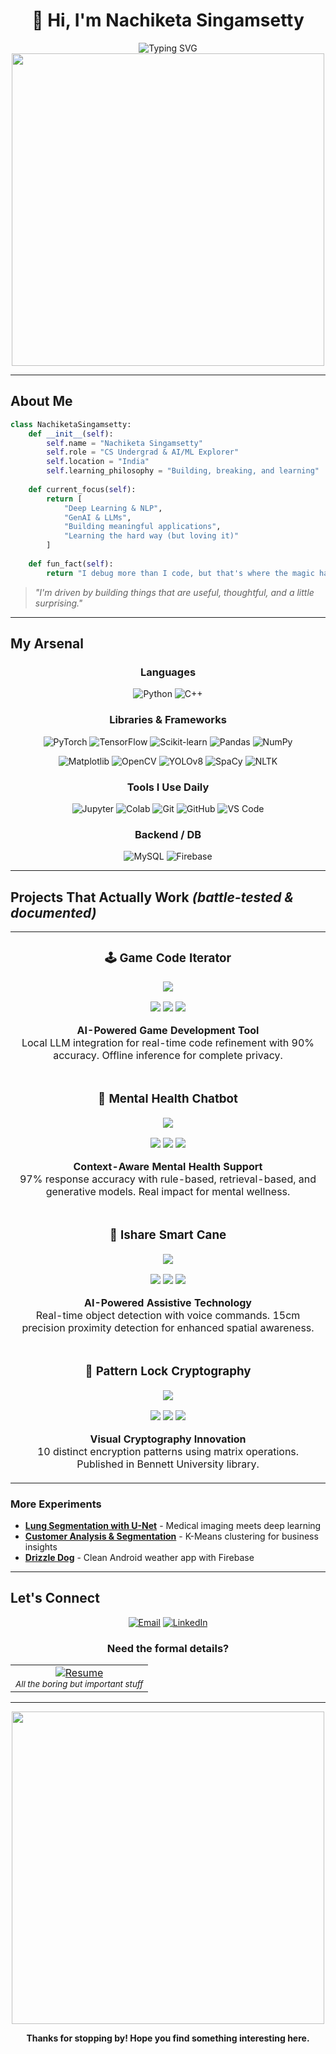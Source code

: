# <div align="center">👋 Hi, I'm Nachiketa Singamsetty</div>
<div align="center">
  <img src="https://readme-typing-svg.herokuapp.com?font=Fira+Code&weight=600&size=28&duration=3000&pause=1000&color=00D4FF&center=true&vCenter=true&random=false&width=650&lines=Part+student,+part+confused+coder;Building+AI%2FML+one+bug+at+a+time;Learning+through+trial+and+error" alt="Typing SVG" />
</div>

<div align="center">
  <img src="https://user-images.githubusercontent.com/74038190/225813708-98b745f2-7d22-48cf-9150-083f1b00d6c9.gif" width="500">
</div>

---

## About Me

```python
class NachiketaSingamsetty:
    def __init__(self):
        self.name = "Nachiketa Singamsetty"
        self.role = "CS Undergrad & AI/ML Explorer"
        self.location = "India"
        self.learning_philosophy = "Building, breaking, and learning"
        
    def current_focus(self):
        return [
            "Deep Learning & NLP",
            "GenAI & LLMs", 
            "Building meaningful applications",
            "Learning the hard way (but loving it)"
        ]
    
    def fun_fact(self):
        return "I debug more than I code, but that's where the magic happens! ✨"
```

> *"I'm driven by building things that are useful, thoughtful, and a little surprising."*

---

## My Arsenal

<div align="center">

### Languages  
![Python](https://img.shields.io/badge/Python-3776AB?style=for-the-badge&logo=python&logoColor=white)  ![C++](https://img.shields.io/badge/C++-00599C?style=for-the-badge&logo=cplusplus&logoColor=white)

### Libraries & Frameworks  
![PyTorch](https://img.shields.io/badge/PyTorch-EE4C2C?style=for-the-badge&logo=pytorch&logoColor=white)
![TensorFlow](https://img.shields.io/badge/TensorFlow-FF6F00?style=for-the-badge&logo=tensorflow&logoColor=white)
![Scikit-learn](https://img.shields.io/badge/Scikit--learn-F7931E?style=for-the-badge&logo=scikit-learn&logoColor=white)
![Pandas](https://img.shields.io/badge/Pandas-150458?style=for-the-badge&logo=pandas&logoColor=white)
![NumPy](https://img.shields.io/badge/NumPy-013243?style=for-the-badge&logo=numpy&logoColor=white)  

![Matplotlib](https://img.shields.io/badge/Matplotlib-11557C?style=for-the-badge&logoColor=white)
![OpenCV](https://img.shields.io/badge/OpenCV-27338e?style=for-the-badge&logo=opencv&logoColor=white)
![YOLOv8](https://img.shields.io/badge/YOLOv8-FF1493?style=for-the-badge&logo=openai&logoColor=white)
![SpaCy](https://img.shields.io/badge/SpaCy-09A3D5?style=for-the-badge&logoColor=white)
![NLTK](https://img.shields.io/badge/NLTK-FFB703?style=for-the-badge&logoColor=black)

### Tools I Use Daily  
![Jupyter](https://img.shields.io/badge/Jupyter-F37626?style=for-the-badge&logo=jupyter&logoColor=white)
![Colab](https://img.shields.io/badge/Colab-F9AB00?style=for-the-badge&logo=googlecolab&logoColor=white)
![Git](https://img.shields.io/badge/Git-F05032?style=for-the-badge&logo=git&logoColor=white)
![GitHub](https://img.shields.io/badge/GitHub-181717?style=for-the-badge&logo=github&logoColor=white)
![VS Code](https://img.shields.io/badge/VSCode-007ACC?style=for-the-badge&logo=visualstudiocode&logoColor=white)

### Backend / DB  
![MySQL](https://img.shields.io/badge/MySQL-4479A1?style=for-the-badge&logo=mysql&logoColor=white)
![Firebase](https://img.shields.io/badge/Firebase-FFCA28?style=for-the-badge&logo=firebase&logoColor=black)

</div>

---
## Projects That Actually Work *(battle-tested & documented)*

<div align="center">
  <table>
    <tr>
      <td width="100%">
        <h3 align="center">🕹️ Game Code Iterator</h3>
        <div align="center">  
          <a href="https://github.com/Nachiketa-Singamsetty/game-code-iterator" target="_blank">
            <img src="https://github-readme-stats.vercel.app/api/pin/?username=Nachiketa-Singamsetty&repo=game-code-iterator&theme=tokyonight" />
          </a>
          <p>
            <img src="https://img.shields.io/badge/LLaMA3-FF6B6B?style=flat-square&logo=meta&logoColor=white" />
            <img src="https://img.shields.io/badge/Ollama-4ECDC4?style=flat-square" />
            <img src="https://img.shields.io/badge/Flask-000000?style=flat-square&logo=flask&logoColor=white" />
          </p>
          <p><strong>AI-Powered Game Development Tool</strong><br>
          Local LLM integration for real-time code refinement with 90% accuracy. Offline inference for complete privacy.</p>
        </div>
      </td>
    </tr>
    <tr>
      <td width="100%">
        <h3 align="center">🧠 Mental Health Chatbot</h3>
        <div align="center">  
          <a href="https://github.com/Nachiketa-Singamsetty/Mental-Health-Chatbot" target="_blank">
            <img src="https://github-readme-stats.vercel.app/api/pin/?username=Nachiketa-Singamsetty&repo=Mental-Health-Chatbot&theme=tokyonight" />
          </a>
          <p>
            <img src="https://img.shields.io/badge/NLP-FF9F43?style=flat-square" />
            <img src="https://img.shields.io/badge/LSTM-10AC84?style=flat-square" />
            <img src="https://img.shields.io/badge/TensorFlow-FF6F00?style=flat-square&logo=tensorflow&logoColor=white" />
          </p>
          <p><strong>Context-Aware Mental Health Support</strong><br>
          97% response accuracy with rule-based, retrieval-based, and generative models. Real impact for mental wellness.</p>
        </div>
      </td>
    </tr>
    <tr>
      <td width="100%">
        <h3 align="center">🦯 Ishare Smart Cane</h3>
        <div align="center">  
          <a href="https://github.com/Nachiketa-Singamsetty/Ishare-Object-Detection-and-Sensors" target="_blank">
            <img src="https://github-readme-stats.vercel.app/api/pin/?username=Nachiketa-Singamsetty&repo=Ishare-Object-Detection-and-Sensors&theme=tokyonight" />
          </a>
          <p>
            <img src="https://img.shields.io/badge/YOLOv9-00D4AA?style=flat-square" />
            <img src="https://img.shields.io/badge/Raspberry%20Pi-A22846?style=flat-square&logo=Raspberry%20Pi&logoColor=white" />
            <img src="https://img.shields.io/badge/Computer%20Vision-5D4E75?style=flat-square" />
          </p>
          <p><strong>AI-Powered Assistive Technology</strong><br>
          Real-time object detection with voice commands. 15cm precision proximity detection for enhanced spatial awareness.</p>
        </div>
      </td>
    </tr>
    <tr>
      <td width="100%">
        <h3 align="center">🔐 Pattern Lock Cryptography</h3>
        <div align="center">  
          <a href="https://github.com/Nachiketa-Singamsetty/Pattern-Lock-Cryptography" target="_blank">
            <img src="https://github-readme-stats.vercel.app/api/pin/?username=Nachiketa-Singamsetty&repo=Pattern-Lock-Cryptography&theme=tokyonight" />
          </a>
          <p>
            <img src="https://img.shields.io/badge/C++-00599C?style=flat-square&logo=c%2B%2B&logoColor=white" />
            <img src="https://img.shields.io/badge/Cryptography-2C3E50?style=flat-square" />
            <img src="https://img.shields.io/badge/Matrix%20Operations-E74C3C?style=flat-square" />
          </p>
          <p><strong>Visual Cryptography Innovation</strong><br>
          10 distinct encryption patterns using matrix operations. Published in Bennett University library.</p>
        </div>
      </td>
    </tr>
  </table>
</div>

### More Experiments
- **[Lung Segmentation with U-Net](https://github.com/Nachiketa-Singamsetty/Lung-Segmentation-with-U-Net)** - Medical imaging meets deep learning
- **[Customer Analysis & Segmentation](https://github.com/Nachiketa-Singamsetty/Customer-Analysis-and-Segmentation)** - K-Means clustering for business insights
- **[Drizzle Dog](https://github.com/Nachiketa-Singamsetty/Drizzle-Dog)** - Clean Android weather app with Firebase

---

## Let's Connect

<div align="center">

[![Email](https://img.shields.io/badge/Email-nachiketa3003@gmail.com-red?style=for-the-badge&logo=gmail&logoColor=white)](mailto:nachiketa3003@gmail.com)
[![LinkedIn](https://img.shields.io/badge/LinkedIn-Connect-blue?style=for-the-badge&logo=linkedin&logoColor=white)](https://linkedin.com/in/nachiketa-singamsetty)

</div>

<div align="center">
  
### Need the formal details?

<table>
<tr>
<td align="center" width="100%">
<a href="https://drive.google.com/file/d/1FtTRmefGrF-g31Vza-dnO1V7f_OZnYfq/view?usp=sharing">
<img src="https://img.shields.io/badge/📋_RESUME-Download_PDF-success?style=for-the-badge&logo=adobeacrobatreader&logoColor=white" alt="Resume"/>
</a>
<br>
<sub><i>All the boring but important stuff</i></sub>
</td>
</tr>
</table>

</div>

---

<div align="center">
  <img src="https://user-images.githubusercontent.com/74038190/212284115-f47cd8ff-2ffb-4b04-b5bf-4d1c14c0247f.gif" width="500">
  
  **Thanks for stopping by! Hope you find something interesting here.**
  
</div>

